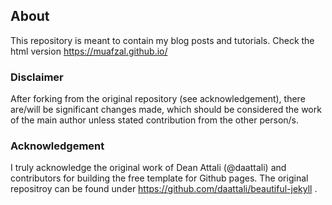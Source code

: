 ## About

This repository is meant to contain my blog posts and tutorials. Check the html version https://muafzal.github.io/

### Disclaimer

After forking from the original repository (see acknowledgement), there are/will be significant changes made, which should be considered the work of the main author unless stated contribution from the other person/s.

### Acknowledgement

I truly acknowledge the original work of Dean Attali (@daattali) and contributors for building the free template for Github pages. The original repositroy can be found under https://github.com/daattali/beautiful-jekyll .
